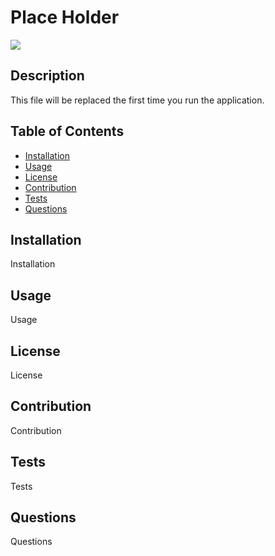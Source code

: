 
# Place Holder
<img src="https://img.shields.io/badge/license-MIT-green.svg">
    
## Description
This file will be replaced the first time you run the application.
    
## Table of Contents
    
* [Installation](#installation)
* [Usage](#usage)
* [License](#license)
* [Contribution](#contribution)
* [Tests](#tests)
* [Questions](#questions)
    
## Installation
Installation

## Usage
Usage

## License
License
    
## Contribution
Contribution

## Tests
Tests

## Questions
Questions